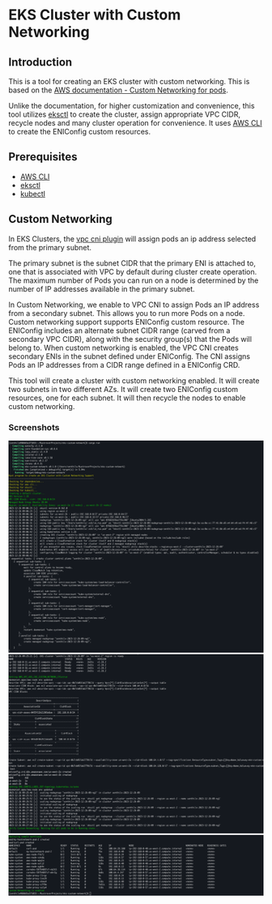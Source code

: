 # EKS Cluster with Custom Networking

## Introduction

This is a tool for creating an EKS cluster with custom networking. This is based on
the [AWS documentation - Custom Networking for pods](https://docs.aws.amazon.com/eks/latest/userguide/cni-custom-network.html).

Unlike the documentation, for higher customization and convenience, this tool utilizes [eksctl](https://eksctl.io/) to
create the cluster, assign appropriate VPC CIDR, recycle
nodes and many cluster operation for convenience. It uses [AWS CLI](https://aws.amazon.com/cli/) to create the ENIConfig
custom resources.

## Prerequisites

* [AWS CLI](https://docs.aws.amazon.com/cli/latest/userguide/cli-chap-install.html)
* [eksctl](https://docs.aws.amazon.com/eks/latest/userguide/getting-started-eksctl.html)
* [kubectl](https://docs.aws.amazon.com/eks/latest/userguide/install-kubectl.html)


## Custom Networking

In EKS Clusters, the [vpc cni plugin](https://github.com/aws/amazon-vpc-cni-k8s/) will assign pods an ip address
selected from the primary subnet.

The primary subnet is the subnet CIDR that the primary ENI is attached to, one that is associated with VPC by default
during cluster create operation.
The maximum number of Pods you can run on a node is determined by the number of IP addresses available in the primary
subnet.

In Custom Networking, we enable to VPC CNI to assign Pods an IP address from a secondary subnet. This allows you to run
more Pods on a node. Custom networking support supports ENIConfig custom resource. The ENIConfig includes an alternate subnet
CIDR range (carved from a secondary VPC CIDR), along with the security group(s) that the Pods will belong to. When
custom networking is enabled, the VPC CNI creates secondary ENIs in the subnet defined under ENIConfig. The CNI assigns
Pods an IP addresses from a CIDR range defined in a ENIConfig CRD.

This tool will create a cluster with custom networking enabled. It will create two subnets in two different AZs. It will
create two ENIConfig custom resources, one for each subnet. It will then recycle the nodes to enable custom networking.

### Screenshots

![](docs/2023-12-26_09-27.png)
![](docs/2023-12-26_09-28.png)
![](docs/2023-12-26_09-38.png)
